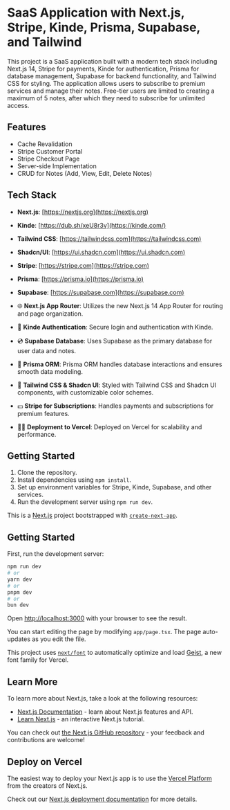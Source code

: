 # SaaS Application with Next.js, Stripe, Kinde, Prisma, Supabase, and Tailwind
This project is a SaaS application built with a modern tech stack including Next.js 14, Stripe for payments, Kinde for authentication, Prisma for database management, Supabase for backend functionality, and Tailwind CSS for styling. The application allows users to subscribe to premium services and manage their notes. Free-tier users are limited to creating a maximum of 5 notes, after which they need to subscribe for unlimited access.

## Features

- Cache Revalidation
- Stripe Customer Portal
- Stripe Checkout Page
- Server-side Implementation
- CRUD for Notes (Add, View, Edit, Delete Notes)

## Tech Stack

- **Next.js**: [https://nextjs.org](https://nextjs.org)
- **Kinde**: [https://dub.sh/xeU8r3v](https://kinde.com/)
- **Tailwind CSS**: [https://tailwindcss.com](https://tailwindcss.com)
- **Shadcn/UI**: [https://ui.shadcn.com](https://ui.shadcn.com)
- **Stripe**: [https://stripe.com](https://stripe.com)
- **Prisma**: [https://prisma.io](https://prisma.io)
- **Supabase**: [https://supabase.com](https://supabase.com)


- 🌐 **Next.js App Router**: Utilizes the new Next.js 14 App Router for routing and page organization.
- 🔐 **Kinde Authentication**: Secure login and authentication with Kinde.
- 💿 **Supabase Database**: Uses Supabase as the primary database for user data and notes.
- 💨 **Prisma ORM**: Prisma ORM handles database interactions and ensures smooth data modeling.
- 🎨 **Tailwind CSS & Shadcn UI**: Styled with Tailwind CSS and Shadcn UI components, with customizable color schemes.
- 💵 **Stripe for Subscriptions**: Handles payments and subscriptions for premium features.
- 😶‍🌫️ **Deployment to Vercel**: Deployed on Vercel for scalability and performance.

## Getting Started

1. Clone the repository.
2. Install dependencies using `npm install`.
3. Set up environment variables for Stripe, Kinde, Supabase, and other services.
4. Run the development server using `npm run dev`.


This is a [Next.js](https://nextjs.org) project bootstrapped with [`create-next-app`](https://nextjs.org/docs/app/api-reference/cli/create-next-app).

## Getting Started

First, run the development server:

```bash
npm run dev
# or
yarn dev
# or
pnpm dev
# or
bun dev
```

Open [http://localhost:3000](http://localhost:3000) with your browser to see the result.

You can start editing the page by modifying `app/page.tsx`. The page auto-updates as you edit the file.

This project uses [`next/font`](https://nextjs.org/docs/app/building-your-application/optimizing/fonts) to automatically optimize and load [Geist](https://vercel.com/font), a new font family for Vercel.

## Learn More

To learn more about Next.js, take a look at the following resources:

- [Next.js Documentation](https://nextjs.org/docs) - learn about Next.js features and API.
- [Learn Next.js](https://nextjs.org/learn) - an interactive Next.js tutorial.

You can check out [the Next.js GitHub repository](https://github.com/vercel/next.js) - your feedback and contributions are welcome!

## Deploy on Vercel

The easiest way to deploy your Next.js app is to use the [Vercel Platform](https://vercel.com/new?utm_medium=default-template&filter=next.js&utm_source=create-next-app&utm_campaign=create-next-app-readme) from the creators of Next.js.

Check out our [Next.js deployment documentation](https://nextjs.org/docs/app/building-your-application/deploying) for more details.

